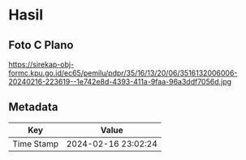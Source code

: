 # Hasil

## Foto C Plano

https://sirekap-obj-formc.kpu.go.id/ec65/pemilu/pdpr/35/16/13/20/06/3516132006006-20240216-223619--1e742e8d-4393-411a-9faa-96a3ddf7056d.jpg


## Metadata

| Key        | Value               |
| ---------- | ------------------- |
| Time Stamp | 2024-02-16 23:02:24 |



